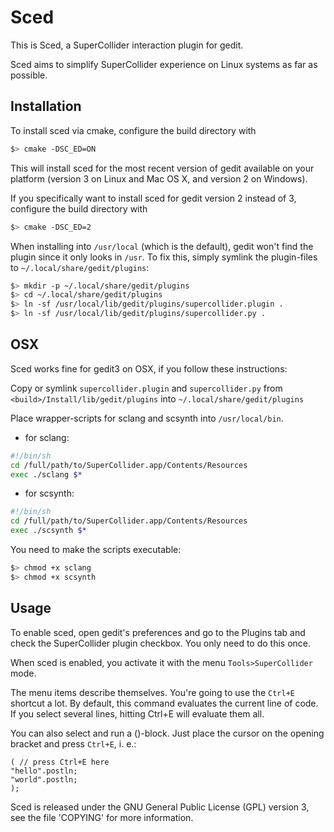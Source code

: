 # Sced

This is Sced, a SuperCollider interaction plugin for gedit.

Sced aims to simplify SuperCollider experience on Linux systems as far as possible.

## Installation

To install sced via cmake, configure the build directory with
```bash
$> cmake -DSC_ED=ON
```

This will install sced for the most recent version of gedit available on your platform (version 3 on Linux and Mac OS X, and version 2 on Windows).

If you specifically want to install sced for gedit version 2 instead of 3,
configure the build directory with
```bash
$> cmake -DSC_ED=2
```

When installing into `/usr/local` (which is the default), gedit won't find
the plugin since it only looks in `/usr`. To fix this, simply symlink
the plugin-files to `~/.local/share/gedit/plugins`:

```bash
$> mkdir -p ~/.local/share/gedit/plugins
$> cd ~/.local/share/gedit/plugins
$> ln -sf /usr/local/lib/gedit/plugins/supercollider.plugin .
$> ln -sf /usr/local/lib/gedit/plugins/supercollider.py .
```

## OSX

Sced works fine for gedit3 on OSX, if you follow these instructions:

Copy or symlink `supercollider.plugin` and `supercollider.py` from
`<build>/Install/lib/gedit/plugins` into `~/.local/share/gedit/plugins`

Place wrapper-scripts for sclang and scsynth into `/usr/local/bin`.

 - for sclang:

```sh
#!/bin/sh
cd /full/path/to/SuperCollider.app/Contents/Resources
exec ./sclang $*
```

 - for scsynth:

```sh
#!/bin/sh
cd /full/path/to/SuperCollider.app/Contents/Resources
exec ./scsynth $*
```

You need to make the scripts executable:

```bash
$> chmod +x sclang
$> chmod +x scsynth
```

## Usage

To enable sced, open gedit's preferences and go to the Plugins tab and
check the SuperCollider plugin checkbox. You only need to do this once.

When sced is enabled, you activate it with the menu `Tools>SuperCollider` mode.

The menu items describe themselves. You're going to use the `Ctrl+E` shortcut
a lot. By default, this command evaluates the current line of code. If you
select several lines, hitting Ctrl+E will evaluate them all.

You can also select and run a ()-block. Just place the cursor on the opening
bracket and press `Ctrl+E`, i. e.:

```
( // press Ctrl+E here
"hello".postln;
"world".postln;
);
```

Sced is released under the GNU General Public License (GPL) version 3, see
the file 'COPYING' for more information.